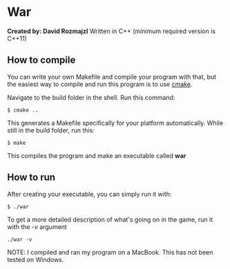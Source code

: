 # War
**Created by: David Rozmajzl**
Written in C++ (minimum required version is C++11)

## How to compile
You can write your own Makefile and compile your program with that, but the easiest way to compile and run this program is to use [cmake](https://cmake.org/download/).

Navigate to the build folder in the shell. Run this command:

    $ cmake ..

This generates a Makefile specifically for your platform automatically. While still in the build folder,
run this:
    
    $ make

This compiles the program and make an executable called **war**

## How to run
After creating your executable, you can simply run it with:

    $ ./war

To get a more detailed description of what's going on in the game, run it with the *-v* argument

    ./war -v


NOTE: I compiled and ran my program on a MacBook. This has not been tested
      on Windows.